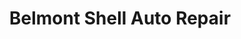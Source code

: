 ---
title: "Belmont Shell Auto Repair"
url: /belmont/belmont-shell-auto-repair/
shop: Autowerkstatt
---